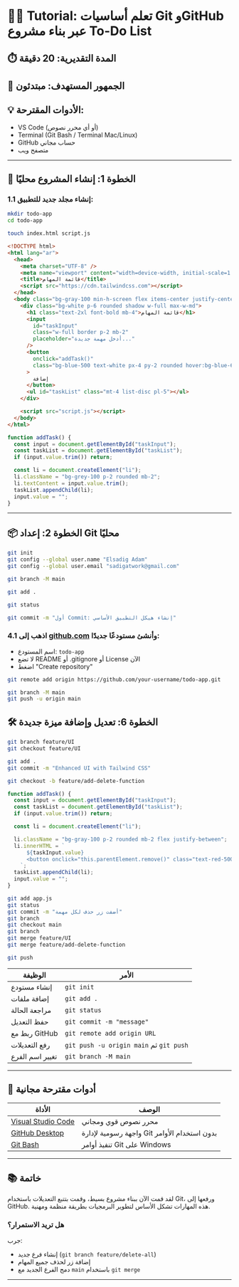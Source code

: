 # 🧑‍💻 Tutorial: تعلم أساسيات Git وGitHub عبر بناء مشروع To-Do List

## ⏱️ المدة التقديرية: 20 دقيقة

## 🎯 الجمهور المستهدف: مبتدئون

## 💡 الأدوات المقترحة:

- VS Code (أو أي محرر نصوص)
- Terminal (Git Bash / Terminal Mac/Linux)
- GitHub حساب مجاني
- متصفح ويب

---

## 🔧 الخطوة 1: إنشاء المشروع محليًا

### 1.1 إنشاء مجلد جديد للتطبيق:

```bash
mkdir todo-app
cd todo-app
```

```bash
touch index.html script.js
```

```html
<!DOCTYPE html>
<html lang="ar">
  <head>
    <meta charset="UTF-8" />
    <meta name="viewport" content="width=device-width, initial-scale=1.0" />
    <title>قائمة المهام</title>
    <script src="https://cdn.tailwindcss.com"></script>
  </head>
  <body class="bg-gray-100 min-h-screen flex items-center justify-center">
    <div class="bg-white p-6 rounded shadow w-full max-w-md">
      <h1 class="text-2xl font-bold mb-4">قائمة المهام</h1>
      <input
        id="taskInput"
        class="w-full border p-2 mb-2"
        placeholder="أدخل مهمة جديدة..."
      />
      <button
        onclick="addTask()"
        class="bg-blue-500 text-white px-4 py-2 rounded hover:bg-blue-600"
      >
        إضافة
      </button>
      <ul id="taskList" class="mt-4 list-disc pl-5"></ul>
    </div>

    <script src="script.js"></script>
  </body>
</html>
```

```javascript
function addTask() {
  const input = document.getElementById("taskInput");
  const taskList = document.getElementById("taskList");
  if (input.value.trim()) return;

  const li = document.createElement("li");
  li.className = "bg-grey-100 p-2 rounded mb-2";
  li.textContent = input.value.trim();
  taskList.appendChild(li);
  input.value = "";
}
```

---

## 📦 الخطوة 2: إعداد Git محليًا

```bash
git init
git config --global user.name "Elsadig Adam"
git config --global user.email "sadigatwork@gmail.com"

git branch -M main
```

```bash
git add .

git status

git commit -m "أول Commit: إنشاء هيكل التطبيق الأساسي"
```

### 4.1 اذهب إلى [github.com](https://github.com) وأنشئ مستودعًا جديدًا:

- اسم المستودع: `todo-app`
- لا تضع README أو .gitignore أو License الآن
- اضغط "Create repository"

```bash
git remote add origin https://github.com/your-username/todo-app.git

git branch -M main
git push -u origin main
```

## 🛠️ الخطوة 6: تعديل وإضافة ميزة جديدة

```bash
git branch feature/UI
git checkout feature/UI

git add .
git commit -m "Enhanced UI with Tailwind CSS"
```

```bash
git checkout -b feature/add-delete-function
```

```javascript
function addTask() {
  const input = document.getElementById("taskInput");
  const taskList = document.getElementById("taskList");
  if (input.value.trim()) return;

  const li = document.createElement("li");

  li.className = "bg-gray-100 p-2 rounded mb-2 flex justify-between";
  li.innerHTML = `
      ${taskInput.value}
      <button onclick="this.parentElement.remove()" class="text-red-500">✕</button>
    `;
  taskList.appendChild(li);
  input.value = "";
}
```

```bash
git add app.js
git status
git commit -m "أضفت زر حذف لكل مهمة"
git branch
git checkout main
git branch
git merge feature/UI
git merge feature/add-delete-function
```

```bash
git push
```

| الوظيفة         | الأمر                                   |
| --------------- | --------------------------------------- |
| إنشاء مستودع    | `git init`                              |
| إضافة ملفات     | `git add .`                             |
| مراجعة الحالة   | `git status`                            |
| حفظ التعديل     | `git commit -m "message"`               |
| ربط مع GitHub   | `git remote add origin URL`             |
| رفع التعديلات   | `git push -u origin main` ثم `git push` |
| تغيير اسم الفرع | `git branch -M main`                    |

---

## 🎁 أدوات مقترحة مجانية

| الأداة                                               | الوصف                                        |
| ---------------------------------------------------- | -------------------------------------------- |
| [Visual Studio Code](https://code.visualstudio.com/) | محرر نصوص قوي ومجاني                         |
| [GitHub Desktop](https://desktop.github.com/)        | واجهة رسومية لإدارة Git بدون استخدام الأوامر |
| [Git Bash](https://git-scm.com/downloads)            | تنفيذ أوامر Git على Windows                  |

---

## 📚 خاتمة

لقد قمت الآن ببناء مشروع بسيط، وقمت بتتبع التعديلات باستخدام Git، ورفعها إلى GitHub. هذه المهارات تشكل الأساس لتطوير البرمجيات بطريقة منظمة ومهنية.

### هل تريد الاستمرار؟

جرب:

- إنشاء فرع جديد (`git branch feature/delete-all`)
- إضافة زر لحذف جميع المهام
- دمج الفرع الجديد مع `main` باستخدام `git merge`

---
